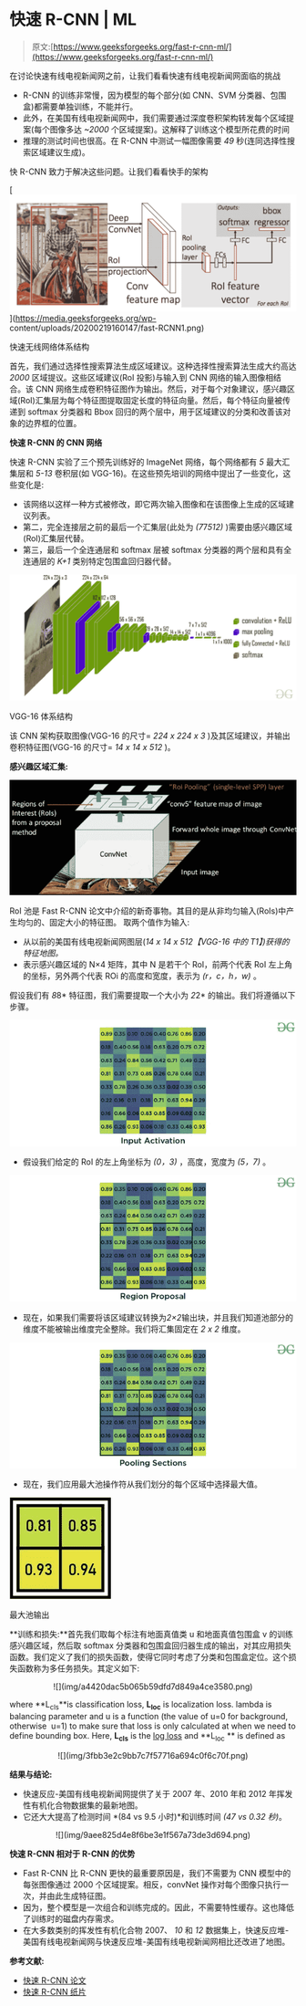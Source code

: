 # 快速 R-CNN | ML

> 原文:[https://www.geeksforgeeks.org/fast-r-cnn-ml/](https://www.geeksforgeeks.org/fast-r-cnn-ml/)

在讨论快速有线电视新闻网之前，让我们看看快速有线电视新闻网面临的挑战

*   R-CNN 的训练非常慢，因为模型的每个部分(如 CNN、SVM 分类器、包围盒)都需要单独训练，不能并行。
*   此外，在美国有线电视新闻网中，我们需要通过深度卷积架构转发每个区域提案(每个图像多达 *~2000* 个区域提案)。这解释了训练这个模型所花费的时间
*   推理的测试时间也很高。在 R-CNN 中测试一幅图像需要 *49* 秒(连同选择性搜索区域建议生成)。

快 R-CNN 致力于解决这些问题。让我们看看快手的架构

[![](img/6da29572324947dd2d860611ef88aed6.png)](https://media.geeksforgeeks.org/wp-
content/uploads/20200219160147/fast-RCNN1.png)

快速无线网络体系结构

首先，我们通过选择性搜索算法生成区域建议。这种选择性搜索算法生成大约高达 *2000* 区域提议。这些区域建议(RoI 投影)与输入到 CNN 网络的输入图像相结合。该 CNN 网络生成卷积特征图作为输出。然后，对于每个对象建议，感兴趣区域(RoI)汇集层为每个特征图提取固定长度的特征向量。然后，每个特征向量被传递到 softmax 分类器和 Bbox 回归的两个层中，用于区域建议的分类和改善该对象的边界框的位置。

**快速 R-CNN 的 CNN 网络**

快速 R-CNN 实验了三个预先训练好的 ImageNet 网络，每个网络都有 *5* 最大汇集层和 *5-13* 卷积层(如 VGG-16)。在这些预先培训的网络中提出了一些变化，这些变化是:

*   该网络以这样一种方式被修改，即它两次输入图像和在该图像上生成的区域建议列表。
*   第二，完全连接层之前的最后一个汇集层(此处为 *(7*7*512)* )需要由感兴趣区域(RoI)汇集层代替。
*   第三，最后一个全连通层和 softmax 层被 softmax 分类器的两个层和具有全连通层的 *K+1* 类别特定包围盒回归器代替。

[![](img/697d99b7a5aea0ee1f9cd1296a00bf06.png)](https://media.geeksforgeeks.org/wp-content/uploads/20200219152207/new41.jpg)

VGG-16 体系结构

该 CNN 架构获取图像(VGG-16 的尺寸= *224 x 224 x 3* )及其区域建议，并输出卷积特征图(VGG-16 的尺寸= *14 x 14 x 512* )。

**感兴趣区域汇集:**

![](img/4ad8baab41834372458eab1a0027672f.png)

RoI 池是 Fast R-CNN 论文中介绍的新奇事物。其目的是从非均匀输入(RoIs)中产生均匀的、固定大小的特征图。
取两个值作为输入:

*   从以前的美国有线电视新闻网图层(*14 x 14 x 512【VGG-16 中的 T1】)获得的特征地图。*
*   表示感兴趣区域的 N×4 矩阵，其中 N 是若干个 RoI，前两个代表 RoI 左上角的坐标，另外两个代表 ROi 的高度和宽度，表示为 *(r，c，h，w)* 。

假设我们有 *8*8* 特征图，我们需要提取一个大小为 *2*2* 的输出。我们将遵循以下步骤。

![](img/07e18903485d600853eaa2a564fc67b8.png)

*   假设我们给定的 RoI 的左上角坐标为 *(0，3)* ，高度，宽度为 *(5，7)* 。

![](img/83bb2a5e9ea9a130c2473afcee52eb58.png)

*   现在，如果我们需要将该区域建议转换为*2×2*输出块，并且我们知道池部分的维度不能被输出维度完全整除。我们将汇集固定在 *2 x 2* 维度。

![](img/35d3cef6a80ad37460aa93a11da5bddf.png)

*   现在，我们应用最大池操作符从我们划分的每个区域中选择最大值。

[![](img/483ca97473494ed9cadeb49b680b1de6.png)](https://media.geeksforgeeks.org/wp-content/uploads/20200219155919/output19.jpg)

最大池输出

**训练和损失:**首先我们取每个标注有地面真值类 u 和地面真值包围盒 v 的训练感兴趣区域，然后取 softmax 分类器和包围盒回归器生成的输出，对其应用损失函数。我们定义了我们的损失函数，使得它同时考虑了分类和包围盒定位。这个损失函数称为多任务损失。其定义如下:

<center>![](img/a4420dac5b065b59dfd7d849a4ce3580.png)</center>

where **L<sub>cls</sub>**is classification loss, **L<sub>loc</sub>** is localization loss. lambda is balancing parameter and u is a function (the value of u=0 for background, otherwise  u=1) to make sure that loss is only calculated at when we need to define bounding box. Here, **L<sub>cls</sub>** is the [log loss](https://www.geeksforgeeks.org/ml-log-loss-and-mean-squared-error/) and **L<sub>loc</sub> ** is defined as

<center>![](img/3fbb3e2c9bb7c7f57716a694c0f6c70f.png)</center>

**结果与结论:**

*   快速反应-美国有线电视新闻网提供了关于 2007 年、2010 年和 2012 年挥发性有机化合物数据集的最新地图。
*   它还大大提高了检测时间 *(84 vs 9.5 小时)*和训练时间 *(47 vs 0.32 秒)*。

<center>
![](img/9aee825d4e8f6be3e1f567a73de3d694.png)</center>

**快速 R-CNN 相对于 R-CNN 的优势**

*   Fast R-CNN 比 R-CNN 更快的最重要原因是，我们不需要为 CNN 模型中的每张图像通过 2000 个区域提案。相反，convNet 操作对每个图像只执行一次，并由此生成特征图。
*   因为，整个模型是一次组合和训练完成的。因此，不需要特性缓存。这也降低了训练时的磁盘内存需求。
*   在大多数类别的挥发性有机化合物 2007、 *10* 和 *12* 数据集上，快速反应堆-美国有线电视新闻网与快速反应堆-美国有线电视新闻网相比还改进了地图。

**参考文献:**

*   [快速 R-CNN 论文](https://arxiv.org/abs/1504.08083.pdf)
*   [快速 R-CNN 纸片](http://www.robots.ox.ac.uk/~tvg/publications/talks/fast-rcnn-slides.pdf)